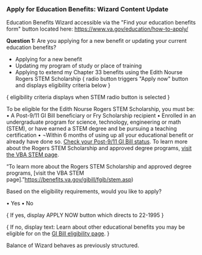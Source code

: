 ### Apply for Education Benefits: Wizard Content Update ###

Education Benefits Wizard accessible via the "Find your education benefits form" button located here: https://www.va.gov/education/how-to-apply/


**Question 1:** Are you applying for a new benefit or updating your current education benefits?
* Applying for a new benefit	
* Updating my program of study or place of training
* Applying to extend my Chapter 33 benefits using the Edith Nourse Rogers STEM Scholarship { radio button triggers "Apply now" button and displays eligibility criteria below }

{ eligibility criteria displays when STEM radio button is selected }

To be eligible for the Edith Nourse Rogers STEM Scholarship, you must be:
•	A Post-9/11 GI Bill beneficiary or Fry Scholarship recipient
•	Enrolled in an undergraduate program for science, technology, engineering or math (STEM), or have earned a STEM degree and be pursuing a teaching certification
•	¬Within 6 months of using up all your educational benefit or already have done so. [Check your Post-9/11 GI Bill status]().
To learn more about the Rogers STEM Scholarship and approved degree programs, [visit the VBA STEM page]().



“To learn more about the Rogers STEM Scholarship and approved degree programs, [visit the VBA STEM page].”https://benefits.va.gov/gibill/fgib/stem.asp)



Based on the eligibility requirements, would you like to apply? 

•	Yes 
•	No

{ If yes, display APPLY NOW button which directs to 22-1995 }

{ If no, display text: Learn about other educational benefits you may be eligible for on the [GI Bill eligibility page]( https://www.va.gov/education/eligibility/). }

Balance of Wizard behaves as previously structured. 


